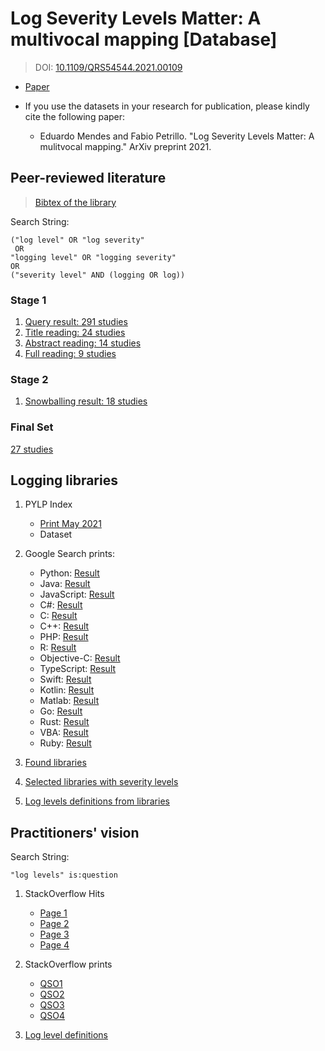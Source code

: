 # Log Severity Levels Matter: A multivocal mapping  \[Database\]
> DOI: [10.1109/QRS54544.2021.00109](https://doi.org/10.1109/QRS54544.2021.00109)

* [Paper](https://ieeexplore.ieee.org/document/9724927)

* If you use the datasets in your research for publication, please kindly cite the following paper:
    - Eduardo Mendes and Fabio Petrillo. "Log Severity Levels Matter: A mulitvocal mapping." ArXiv preprint 2021.

## Peer-reviewed literature
> [Bibtex of the library](all-papers-final.bib)

Search String:
```
("log level" OR "log severity" 
 OR 
"logging level" OR "logging severity"
OR 
("severity level" AND (logging OR log))
 ```
### Stage 1
1. [Query result: 291 studies](peer-reviewed-literature/step1-studies-query.csv)
2. [Title reading: 24 studies](peer-reviewed-literature/step2-studies-title-reading.csv)
3. [Abstract reading: 14 studies](peer-reviewed-literature/step3-studies-abstract-reading.csv)
4. [Full reading: 9 studies](peer-reviewed-literature/step4-studies-full-reading.csv)

### Stage 2
1. [Snowballing result: 18 studies](peer-reviewed-literature/stage2-full-snowballing.csv)

### Final Set
[27 studies](peer-reviewed-literature/studies-final-set.csv)


## Logging libraries

1. PYLP Index
    - [Print May 2021](logging-libraries/prints/PYPL-index-May-2021.pdf)
    - Dataset

2. Google Search prints:

    - Python: [Result](logging-libraries/prints/logging-library-Python-Google-Search.pdf)
    - Java: [Result](logging-libraries/prints/logging-library-Java-Google-Search.pdf)
    - JavaScript: [Result](logging-libraries/prints/logging-library-JavaScript-Google-Search.pdf)
    - C#: [Result](logging-libraries/prints/logging-library-C#-Google-Search.pdf)
    - C: [Result](logging-libraries/prints/logging-library-C-Google-Search.pdf)
    - C++: [Result](logging-libraries/prints/logging-library-C++-Google-Search.pdf)
    - PHP: [Result](logging-libraries/prints/logging-library-php-Google-Search.pdf)
    - R: [Result](logging-libraries/prints/logging-library-R-Google-Search.pdf)
    - Objective-C: [Result](logging-libraries/prints/logging-library-ObjectiveC-Google-Search.pdf)
    - TypeScript: [Result](logging-libraries/prints/logging-library-Typescript-Google-Search.pdf)
    - Swift: [Result](logging-libraries/prints/logging-library-Swift-Google-Search.pdf)
    - Kotlin: [Result](logging-libraries/prints/logging-library-Kotlin-Google-Search.pdf)
    - Matlab: [Result](logging-libraries/prints/logging-library-Matlab-Google-Search.pdf)
    - Go: [Result](logging-libraries/prints/logging-library-php-Golang-Search.pdf)
    - Rust: [Result](logging-libraries/prints/logging-library-Rust-Google-Search.pdf)
    - VBA: [Result](logging-libraries/prints/logging-library-VBA-Google-Search.pdf)
    - Ruby: [Result](logging-libraries/prints/logging-library-Ruby-Golang-Search.pdf)


3. [Found libraries](logging-libraries/libraries-criteria.csv)

4. [Selected libraries with severity levels](logging-libraries/logging-libraries-levels.csv)

5. [Log levels definitions from libraries](logging-libraries/level-definitions.csv)

## Practitioners' vision

Search String:
```
"log levels" is:question
 ```

1. StackOverflow Hits
    - [Page 1](practitioners-view/prints/Highest-voted-posts-containing_log-levels-is-question_Stack-Overflow-page-1.pdf)
    - [Page 2](practitioners-view/prints/Highest-voted-posts-containing_log-levels-is-question_Stack-Overflow-page-2.pdf)
    - [Page 3](practitioners-view/prints/Highest-voted-posts-containing_log-levels-is-question_Stack-Overflow-page-3.pdf)
    - [Page 4](practitioners-view/prints/Highest-voted-posts-containing_log-levels-is-question_Stack-Overflow-page-4.pdf)

2. StackOverflow prints
    - [QSO1](practitioners-view/prints/QSO1.pdf)
    - [QSO2](practitioners-view/prints/QSO2.pdf)
    - [QSO3](practitioners-view/prints/QSO3.pdf)
    - [QSO4](practitioners-view/prints/QSO4.pdf)

3. [Log level definitions](practitioners-view/stackoverflow-level-definitions.csv)
